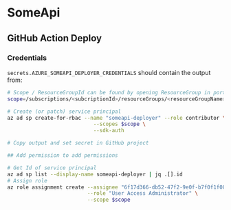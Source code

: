 # SomeApi


## GitHub Action Deploy
### Credentials
`secrets.AZURE_SOMEAPI_DEPLOYER_CREDENTIALS` should contain the output from:

```bash
# Scope / ResourceGroupId can be found by opening ResourceGroup in portal and opening "JSON View"
scope=/subscriptions/<subcriptionId>/resourceGroups/<resourceGroupName>

# Create (or patch) service principal
az ad sp create-for-rbac --name "someapi-deployer" --role contributor \
                            --scopes $scope \
                            --sdk-auth

# Copy output and set secret in GitHub project

## Add permission to add permissions

# Get Id of service principal
az ad sp list --display-name someapi-deployer | jq .[].id
# Assign role
az role assignment create --assignee "6f17d366-db52-47f2-9e0f-b7f0f1f08f7c" \
                          --role "User Access Administrator" \
                          --scope $scope
```

